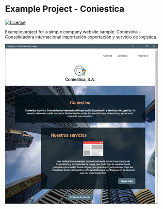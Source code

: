 # Example Project - Coniestica
[![License](https://img.shields.io/github/license/TobiasBriones/example.programming.web.coniestica)](https://github.com/TobiasBriones/example.programming.web.coniestica/blob/master/LICENSE)

Example project for a simple company website sample. Coniestica - Consolidadora internacional importación exportación y servicio de logística.

![screenshot](https://github.com/TobiasBriones/example.programming.web.coniestica/blob/master/_repo/assets/screenshot_1.png)
